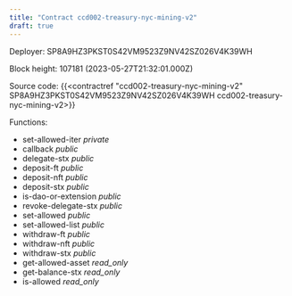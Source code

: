 ```yaml
---
title: "Contract ccd002-treasury-nyc-mining-v2"
draft: true
---
```

Deployer: SP8A9HZ3PKST0S42VM9523Z9NV42SZ026V4K39WH


 



Block height: 107181 (2023-05-27T21:32:01.000Z)

Source code: {{<contractref "ccd002-treasury-nyc-mining-v2" SP8A9HZ3PKST0S42VM9523Z9NV42SZ026V4K39WH ccd002-treasury-nyc-mining-v2>}}

Functions:

* set-allowed-iter _private_
* callback _public_
* delegate-stx _public_
* deposit-ft _public_
* deposit-nft _public_
* deposit-stx _public_
* is-dao-or-extension _public_
* revoke-delegate-stx _public_
* set-allowed _public_
* set-allowed-list _public_
* withdraw-ft _public_
* withdraw-nft _public_
* withdraw-stx _public_
* get-allowed-asset _read_only_
* get-balance-stx _read_only_
* is-allowed _read_only_
